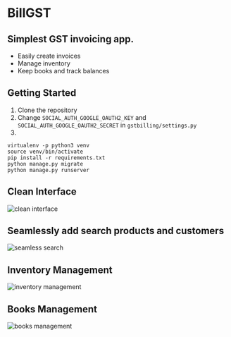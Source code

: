 # BillGST

## Simplest GST invoicing app.

* Easily create invoices
* Manage inventory
* Keep books and track balances


## Getting Started

1. Clone the repository
2. Change `SOCIAL_AUTH_GOOGLE_OAUTH2_KEY` and `SOCIAL_AUTH_GOOGLE_OAUTH2_SECRET` in `gstbilling/settings.py`
3.
```
virtualenv -p python3 venv
source venv/bin/activate
pip install -r requirements.txt
python manage.py migrate
python manage.py runserver
```

## Clean Interface
![clean interface](https://github.com/ghoshbishakh/billgst/blob/master/gstbillingapp/static/gstbillingapp/images/screenshot_interface.png)

## Seamlessly add search products and customers
![seamless search](https://github.com/ghoshbishakh/billgst/blob/master/gstbillingapp/static/gstbillingapp/images.screenshot_search.png)

## Inventory Management
![inventory management](https://github.com/ghoshbishakh/billgst/blob/master/gstbillingapp/static/gstbillingapp/images/screenshot_inventory.png)

## Books Management
![books management](https://github.com/ghoshbishakh/billgst/blob/master/gstbillingapp/static/gstbillingapp/images/screenshot_books.png)
